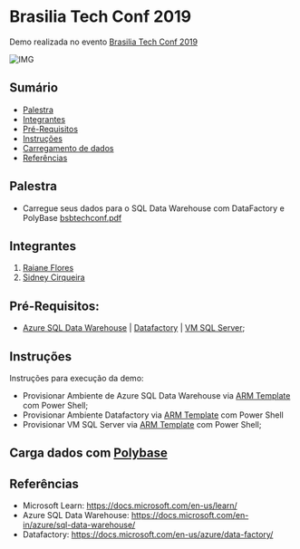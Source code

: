 
# Brasilia Tech Conf 2019
Demo realizada no evento  [Brasilia Tech Conf 2019](https://www.meetup.com/pt-BR/DevelopersBR/events/261655102/)


![IMG](https://github.com/sidneyocirqueira/bsbtechconf2019/blob/master/img/techconf.jpeg)

## Sumário
* [Palestra](#palestra)
* [Integrantes](#integrantes)
* [Pré-Requisitos](#prerequisitos)
* [Instruções](#instrucoes)
* [Carregamento de dados](#cargadedadoscompolybase)
* [Referências](#referencias)

## Palestra
* Carregue seus dados para o SQL Data Warehouse com DataFactory e PolyBase 
[bsbtechconf.pdf]()

## Integrantes
1. [Raiane Flores](https://www.linkedin.com/in/raiane-flores-borba-lins-07567463/) 
2. [Sidney Cirqueira](https://www.linkedin.com/in/sidneyoliveiracirqueira/)

## Pré-Requisitos:
* [Azure SQL Data Warehouse](https://azure.microsoft.com/en-in/services/sql-data-warehouse/) | [Datafactory](https://azure.microsoft.com/en-in/services/data-factory/) | [VM SQL Server](https://azure.microsoft.com/en-in/services/virtual-machines/sql-server/);

## Instruções
Instruções para execução da demo:
* Provisionar Ambiente de Azure SQL Data Warehouse via [ARM Template](https://github.com/sidneyocirqueira/agb2019-uberlandia-devops-sqldb/tree/master/arm) com Power Shell;
* Provisionar Ambiente Datafactory via [ARM Template](https://github.com/sidneyocirqueira/agb2019-uberlandia-devops-sqldb/tree/master/arm) com Power Shell
* Provisionar VM SQL Server via [ARM Template](https://github.com/sidneyocirqueira/agb2019-uberlandia-devops-sqldb/tree/master/arm) com Power Shell;

## Carga dados com [Polybase](https://docs.microsoft.com/en-us/sql/relational-databases/polybase/polybase-guide?view=sql-server-2017)

## Referências 
* Microsoft Learn: https://docs.microsoft.com/en-us/learn/
* Azure SQL Data Warehouse: https://docs.microsoft.com/en-in/azure/sql-data-warehouse/
* Datafactory: https://docs.microsoft.com/en-us/azure/data-factory/
 

